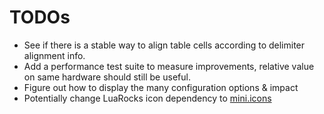 # TODOs

- See if there is a stable way to align table cells according to delimiter
  alignment info.
- Add a performance test suite to measure improvements, relative value on
  same hardware should still be useful.
- Figure out how to display the many configuration options & impact
- Potentially change LuaRocks icon dependency to [mini.icons](https://luarocks.org/modules/neorocks/mini.icons)
